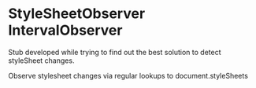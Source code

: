 # StyleSheetObserver IntervalObserver

Stub developed while trying to find out the best solution to detect styleSheet changes.

Observe stylesheet changes via regular lookups to document.styleSheets 
